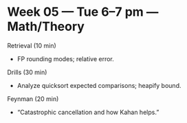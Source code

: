 # Week 05 — Tue 6–7 pm — Math/Theory

Retrieval (10 min)
- FP rounding modes; relative error.

Drills (30 min)
- Analyze quicksort expected comparisons; heapify bound.

Feynman (20 min)
- “Catastrophic cancellation and how Kahan helps.”